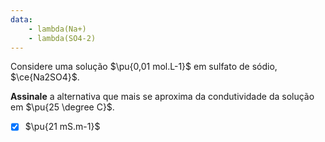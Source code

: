 ```yaml
---
data:
    - lambda(Na+)
    - lambda(SO4-2)
---
```



Considere uma solução $\pu{0,01 mol.L-1}$ em sulfato de sódio, $\ce{Na2SO4}$.

**Assinale** a alternativa que mais se aproxima da condutividade da solução em $\pu{25 \degree C}$.

- [x] $\pu{21 mS.m-1}$

